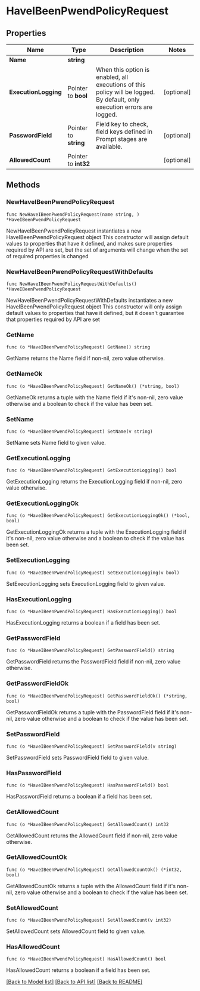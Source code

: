 # HaveIBeenPwendPolicyRequest

## Properties

Name | Type | Description | Notes
------------ | ------------- | ------------- | -------------
**Name** | **string** |  | 
**ExecutionLogging** | Pointer to **bool** | When this option is enabled, all executions of this policy will be logged. By default, only execution errors are logged. | [optional] 
**PasswordField** | Pointer to **string** | Field key to check, field keys defined in Prompt stages are available. | [optional] 
**AllowedCount** | Pointer to **int32** |  | [optional] 

## Methods

### NewHaveIBeenPwendPolicyRequest

`func NewHaveIBeenPwendPolicyRequest(name string, ) *HaveIBeenPwendPolicyRequest`

NewHaveIBeenPwendPolicyRequest instantiates a new HaveIBeenPwendPolicyRequest object
This constructor will assign default values to properties that have it defined,
and makes sure properties required by API are set, but the set of arguments
will change when the set of required properties is changed

### NewHaveIBeenPwendPolicyRequestWithDefaults

`func NewHaveIBeenPwendPolicyRequestWithDefaults() *HaveIBeenPwendPolicyRequest`

NewHaveIBeenPwendPolicyRequestWithDefaults instantiates a new HaveIBeenPwendPolicyRequest object
This constructor will only assign default values to properties that have it defined,
but it doesn't guarantee that properties required by API are set

### GetName

`func (o *HaveIBeenPwendPolicyRequest) GetName() string`

GetName returns the Name field if non-nil, zero value otherwise.

### GetNameOk

`func (o *HaveIBeenPwendPolicyRequest) GetNameOk() (*string, bool)`

GetNameOk returns a tuple with the Name field if it's non-nil, zero value otherwise
and a boolean to check if the value has been set.

### SetName

`func (o *HaveIBeenPwendPolicyRequest) SetName(v string)`

SetName sets Name field to given value.


### GetExecutionLogging

`func (o *HaveIBeenPwendPolicyRequest) GetExecutionLogging() bool`

GetExecutionLogging returns the ExecutionLogging field if non-nil, zero value otherwise.

### GetExecutionLoggingOk

`func (o *HaveIBeenPwendPolicyRequest) GetExecutionLoggingOk() (*bool, bool)`

GetExecutionLoggingOk returns a tuple with the ExecutionLogging field if it's non-nil, zero value otherwise
and a boolean to check if the value has been set.

### SetExecutionLogging

`func (o *HaveIBeenPwendPolicyRequest) SetExecutionLogging(v bool)`

SetExecutionLogging sets ExecutionLogging field to given value.

### HasExecutionLogging

`func (o *HaveIBeenPwendPolicyRequest) HasExecutionLogging() bool`

HasExecutionLogging returns a boolean if a field has been set.

### GetPasswordField

`func (o *HaveIBeenPwendPolicyRequest) GetPasswordField() string`

GetPasswordField returns the PasswordField field if non-nil, zero value otherwise.

### GetPasswordFieldOk

`func (o *HaveIBeenPwendPolicyRequest) GetPasswordFieldOk() (*string, bool)`

GetPasswordFieldOk returns a tuple with the PasswordField field if it's non-nil, zero value otherwise
and a boolean to check if the value has been set.

### SetPasswordField

`func (o *HaveIBeenPwendPolicyRequest) SetPasswordField(v string)`

SetPasswordField sets PasswordField field to given value.

### HasPasswordField

`func (o *HaveIBeenPwendPolicyRequest) HasPasswordField() bool`

HasPasswordField returns a boolean if a field has been set.

### GetAllowedCount

`func (o *HaveIBeenPwendPolicyRequest) GetAllowedCount() int32`

GetAllowedCount returns the AllowedCount field if non-nil, zero value otherwise.

### GetAllowedCountOk

`func (o *HaveIBeenPwendPolicyRequest) GetAllowedCountOk() (*int32, bool)`

GetAllowedCountOk returns a tuple with the AllowedCount field if it's non-nil, zero value otherwise
and a boolean to check if the value has been set.

### SetAllowedCount

`func (o *HaveIBeenPwendPolicyRequest) SetAllowedCount(v int32)`

SetAllowedCount sets AllowedCount field to given value.

### HasAllowedCount

`func (o *HaveIBeenPwendPolicyRequest) HasAllowedCount() bool`

HasAllowedCount returns a boolean if a field has been set.


[[Back to Model list]](../README.md#documentation-for-models) [[Back to API list]](../README.md#documentation-for-api-endpoints) [[Back to README]](../README.md)


